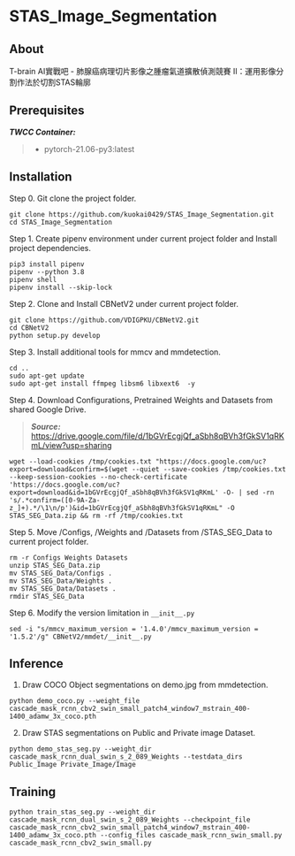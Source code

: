 # STAS_Image_Segmentation

## About

T-brain AI實戰吧 - 肺腺癌病理切片影像之腫瘤氣道擴散偵測競賽 II：運用影像分割作法於切割STAS輪廓 <br>

## Prerequisites

***TWCC Container:***
> - pytorch-21.06-py3:latest

## Installation

Step 0. Git clone the project folder.
```
git clone https://github.com/kuokai0429/STAS_Image_Segmentation.git
cd STAS_Image_Segmentation
```

Step 1. Create pipenv environment under current project folder and Install project dependencies.
```
pip3 install pipenv
pipenv --python 3.8
pipenv shell
pipenv install --skip-lock
```

Step 2. Clone and Install CBNetV2 under current project folder.
```
git clone https://github.com/VDIGPKU/CBNetV2.git
cd CBNetV2
python setup.py develop
```

Step 3. Install additional tools for mmcv and mmdetection.
```
cd ..
sudo apt-get update
sudo apt-get install ffmpeg libsm6 libxext6  -y
```

Step 4. Download Configurations, Pretrained Weights and Datasets from shared Google Drive.
> ***Source:*** <br> https://drive.google.com/file/d/1bGVrEcgjQf_aSbh8qBVh3fGkSV1qRKmL/view?usp=sharing
```
wget --load-cookies /tmp/cookies.txt "https://docs.google.com/uc?export=download&confirm=$(wget --quiet --save-cookies /tmp/cookies.txt --keep-session-cookies --no-check-certificate 'https://docs.google.com/uc?export=download&id=1bGVrEcgjQf_aSbh8qBVh3fGkSV1qRKmL' -O- | sed -rn 's/.*confirm=([0-9A-Za-z_]+).*/\1\n/p')&id=1bGVrEcgjQf_aSbh8qBVh3fGkSV1qRKmL" -O STAS_SEG_Data.zip && rm -rf /tmp/cookies.txt
```

Step 5. Move /Configs, /Weights and /Datasets from /STAS_SEG_Data to current project folder.
```
rm -r Configs Weights Datasets
unzip STAS_SEG_Data.zip
mv STAS_SEG_Data/Configs .
mv STAS_SEG_Data/Weights .
mv STAS_SEG_Data/Datasets .
rmdir STAS_SEG_Data
```

Step 6. Modify the version limitation in ```__init__.py```
```
sed -i "s/mmcv_maximum_version = '1.4.0'/mmcv_maximum_version = '1.5.2'/g" CBNetV2/mmdet/__init__.py
```

## Inference

1. Draw COCO Object segmentations on demo.jpg from mmdetection.
```
python demo_coco.py --weight_file cascade_mask_rcnn_cbv2_swin_small_patch4_window7_mstrain_400-1400_adamw_3x_coco.pth
```

2. Draw STAS segmentations on Public and Private image Dataset.
```
python demo_stas_seg.py --weight_dir cascade_mask_rcnn_dual_swin_s_2_089_Weights --testdata_dirs Public_Image Private_Image/Image
```

## Training

```
python train_stas_seg.py --weight_dir cascade_mask_rcnn_dual_swin_s_2_089_Weights --checkpoint_file cascade_mask_rcnn_cbv2_swin_small_patch4_window7_mstrain_400-1400_adamw_3x_coco.pth --config_files cascade_mask_rcnn_swin_small.py cascade_mask_rcnn_cbv2_swin_small.py
```
